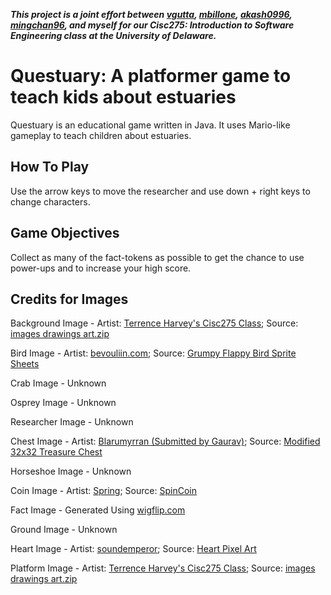 ***This project is a joint effort between [vgutta](https://github.com/vgutta), [mbillone](https://github.com/mbillone), [akash0996](https://github.com/akash0996), [mingchan96](https://github.com/mingchan96), and myself for our Cisc275: Introduction to Software Engineering class at the University of Delaware.***

# Questuary: A platformer game to teach kids about estuaries

Questuary is an educational game written in Java. It uses Mario-like gameplay to teach children about estuaries.

## How To Play

Use the arrow keys to move the researcher and use down + right keys to change characters. 

## Game Objectives

Collect as many of the fact-tokens as possible to get the chance to use power-ups and to increase your high score.

## Credits for Images

Background Image - Artist: [Terrence Harvey's Cisc275 Class](http://www1.udel.edu/CIS/275/tharvey/17F/index.html); Source: [images drawings art.zip](http://www1.udel.edu/CIS/275/tharvey/17F/resources/images%20drawings%20art.zip)

Bird Image - Artist: [bevouliin.com](https://opengameart.org/users/bevouliincom); Source: [Grumpy Flappy Bird Sprite Sheets](https://opengameart.org/content/free-game-asset-grumpy-flappy-bird-sprite-sheets)

Crab Image - Unknown

Osprey Image - Unknown

Researcher Image - Unknown

Chest Image - Artist: [Blarumyrran (Submitted by Gaurav)](https://opengameart.org/users/gaurav); Source: [Modified 32x32 Treasure Chest](https://opengameart.org/content/modified-32x32-treasure-chest)

Horseshoe Image - Unknown

Coin Image - Artist: [Spring](https://opengameart.org/users/spring); Source: [SpinCoin](https://opengameart.org/content/spincoin)

Fact Image - Generated Using [wigflip.com](http://wigflip.com/ds/)

Ground Image - Unknown

Heart Image - Artist: [soundemperor](https://opengameart.org/users/soundemperor); Source: [Heart Pixel Art](https://opengameart.org/content/heart-pixel-art)

Platform Image - Artist: [Terrence Harvey's Cisc275 Class](http://www1.udel.edu/CIS/275/tharvey/17F/index.html); Source: [images drawings art.zip](http://www1.udel.edu/CIS/275/tharvey/17F/resources/images%20drawings%20art.zip)





